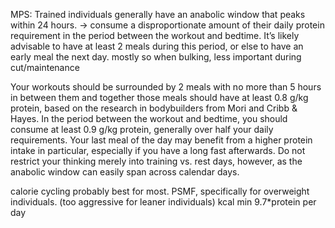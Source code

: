 MPS:
Trained individuals generally have an anabolic window that peaks within 24 hours.
-> consume a disproportionate amount of their daily protein requirement in the period between the workout and bedtime. It’s likely advisable to have at least 2 meals during this period, or else to have an early meal the next day. mostly so when bulking, less important during cut/maintenance

 Your workouts should be surrounded by 2 meals with no more than 5 hours in between them and together those meals should have at least 0.8 g/kg protein, based on the research in bodybuilders from Mori and Cribb & Hayes. In the period between the workout and bedtime, you should consume at least 0.9 g/kg protein, generally over half your daily requirements. Your last meal of the day may benefit from a higher protein intake in particular, especially if you have a long fast afterwards. Do not restrict your thinking merely into training vs. rest days, however, as the anabolic window can easily span across calendar days.


 calorie cycling probably best for most.
 PSMF, specifically for overweight individuals. (too aggressive for leaner individuals)
 kcal min 9.7*protein per day